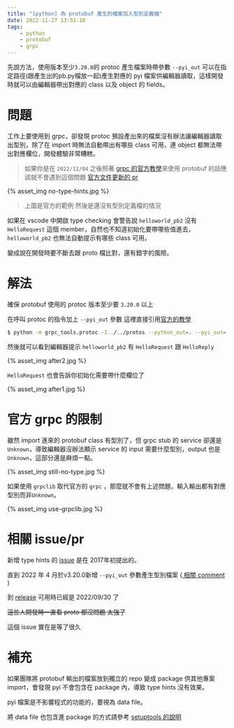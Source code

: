 ```yaml
---
title: "[python] 為 protobuf 產生的檔案加入型別定義檔"
date: 2022-11-27 13:51:16
tags: 
    - python
    - protobuf
    - grpc
---
```


先說方法，使用版本至少`3.20.0`的 protoc 產生檔案時帶參數 `--pyi_out` 可以在指定路徑(跟產生出的pb.py檔放一起)產生對應的 pyi 檔案供編輯器讀取，這樣開發時就可以由編輯器帶出對應的 class 以及 object 的 fields。

# 問題

工作上要使用到 grpc，卻發現 protoc 預設產出來的檔案沒有辦法讓編輯器讀取出型別，除了在 import 時無法自動帶出有哪些 class 可用，連 object 都無法帶出對應欄位，開發體驗非常糟糕。

> 如果你是在 `2022/11/04` 之後照著 [grpc 的官方教學](https://grpc.io/docs/languages/python/quickstart/)來使用 protobuf 的話應該就不會遇到這個問題
> [官方文件更新的 pr](https://github.com/grpc/grpc.io/pull/1068)

{% asset_img no-type-hints.jpg %}

> 上圖是官方的範例 然後是還沒有型別定義檔的情況

如果在 vscode 中開啟 type checking 會警告說 `helloworld_pb2` 沒有 `HelloRequest` 這個 member，自然也不知道初始化要帶哪些值進去，`helloworld_pb2` 也無法自動提示有哪些 class 可用。

變成說在開發時要不斷去跟 proto 檔比對，還有錯字的風險。

# 解法

確保 protobuf 使用的 protoc 版本至少要 `3.20.0` 以上

在呼叫 protoc 的指令加上 `--pyi_out` 參數 這裡直接引用[官方的教學](https://grpc.io/docs/languages/python/quickstart/#generate-grpc-code)

``` bash
$ python -m grpc_tools.protoc -I../../protos --python_out=. --pyi_out=. --grpc_python_out=. ../../protos/helloworld.proto
```

然後就可以看到編輯器提示 `helloworld_pb2` 有 `HelloRequest` 跟 `HelloReply`

{% asset_img after2.jpg %}

`HelloRequest` 也會告訴你初始化需要帶什麼欄位了

{% asset_img after1.jpg %}

# 官方 grpc 的限制

雖然 import 進來的 protobuf class 有型別了，但 grpc stub 的 service 卻還是 `Unknown`，導致編輯器沒辦法顯示 service 的 input 需要什麼型別，output 也是 `Unknown`，這部分還是麻煩一點。

{% asset_img still-no-type.jpg %}

如果使用 `grpclib` 取代官方的 `grpc` ，那麼就不會有上述問題，輸入輸出都有對應型別而非`Unknown`。

{% asset_img use-grpclib.jpg %}

# 相關 issue/pr

新增 type hints 的 [issue](https://github.com/protocolbuffers/protobuf/issues/2638) 是在 2017年初提出的。

直到 2022 年 4 月於v3.20.0新增 `--pyi_out` 參數產生型別檔案 ([ 相關 comment ](https://github.com/protocolbuffers/protobuf/issues/2638#issuecomment-1106725624))

到 [release](https://github.com/protocolbuffers/protobuf/releases/tag/v3.20.3) 可用時已經是 2022/09/30 了 

~~這些人開發時一直看 proto 都沒問題 太強了~~

這個 issue 實在是等了很久

# 補充

如果團隊將 protobuf 輸出的檔案放到獨立的 repo 變成 package 供其他專案 import，會發現 pyi 不會包含在 package 內，導致 type hints 沒有效果。

pyi 檔案是不影響程式的功能的，要視為 data file。

將 data file 也包含進 package 的方式請參考  [setuptools 的說明](https://setuptools.pypa.io/en/latest/userguide/datafiles.html)
